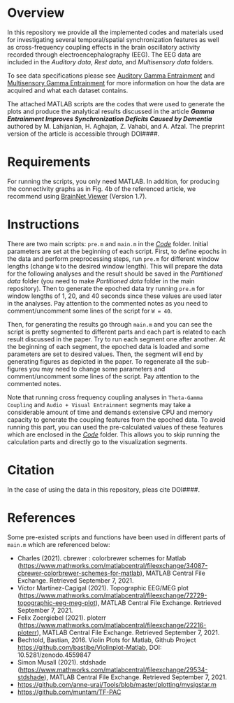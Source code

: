 # Overview
In this repository we provide all the implemented codes and materials used for investigating several temporal/spatial synchronization features as well as cross-frequency coupling effects in the brain oscillatory activity recorded through electroencephalography (EEG). The EEG data are included in the *Auditory data*, *Rest data*, and *Multisensory data* folders. 

To see data specifications please see [Auditory Gamma Entrainment](https://openneuro.org/git/3/ds003800) and [Multisensory Gamma Entrainment](https://openneuro.org/git/3/ds003805) for more information on how the data are acquired and what each dataset contains.

The attached MATLAB scripts are the codes that were used to generate the plots and produce the analytical results discussed in the article ***Gamma Entrainment Improves Synchronization Deficits Caused by Dementia*** authored by M. Lahijanian, H. Aghajan, Z. Vahabi, and A. Afzal. The preprint version of the article is accessible through DOI####.

# Requirements
For running the scripts, you only need MATLAB. In addition, for producing the connectivity graphs as in Fig. 4b of the referenced article, we recommend using [BrainNet Viewer](https://www.nitrc.org/projects/bnv/) (Version 1.7).

# Instructions
There are two main scripts: `pre.m` and `main.m` in the [*Code*](/Code) folder. Initial parameters are set at the beginning of each script. First, to define epochs in the data and perform preprocessing steps, run `pre.m` for different window lengths (change `W` to the desired window length). This will prepare the data for the following analyses and the result should be saved in the *Partitioned data* folder (you need to make *Partitioned data* folder in the main repository). Then to generate the epoched data try running `pre.m` for window lengths of 1, 20, and 40 seconds since these values are used later in the analyses. Pay attention to the commented notes as you need to comment/uncomment some lines of the script for `W = 40`.

Then, for generating the results go through `main.m` and you can see the script is pretty segmented to different parts and each part is related to each result discussed in the paper. Try to run each segment one after another. At the beginning of each segment, the epoched data is loaded and some parameters are set to desired values. Then, the segment will end by generating figures as depicted in the paper. To regenerate all the sub-figures you may need to change some parameters and comment/uncomment some lines of the script. Pay attention to the commented notes. 

Note that running cross frequency coupling analyses in `Theta-Gamma Coupling` and `Audio + Visual Entrainment` segments may take a considerable amount of time and demands extensive CPU and memory capacity to generate the coupling features from the epoched data. To avoid running this part, you can used the pre-calculated values of these features which are enclosed in the [*Code*](/Code) folder. This allows you to skip running the calculation parts and directly go to the visualization segments.

# Citation
In the case of using the data in this repository, pleas cite DOI####.

# References
Some pre-existed scripts and functions have been used in different parts of `main.m` which are referenced below:
-	Charles (2021). cbrewer : colorbrewer schemes for Matlab 
(https://www.mathworks.com/matlabcentral/fileexchange/34087-cbrewer-colorbrewer-schemes-for-matlab), MATLAB Central File Exchange. Retrieved September 7, 2021.
-	Víctor Martínez-Cagigal (2021). Topographic EEG/MEG plot
(https://www.mathworks.com/matlabcentral/fileexchange/72729-topographic-eeg-meg-plot), MATLAB Central File Exchange. Retrieved September 7, 2021.
-	Felix Zoergiebel (2021). ploterr 
(https://www.mathworks.com/matlabcentral/fileexchange/22216-ploterr), MATLAB Central File Exchange. Retrieved September 7, 2021.
-	Bechtold, Bastian, 2016. Violin Plots for Matlab, Github Project
https://github.com/bastibe/Violinplot-Matlab, DOI: 10.5281/zenodo.4559847
-	Simon Musall (2021). stdshade 
(https://www.mathworks.com/matlabcentral/fileexchange/29534-stdshade), MATLAB Central File Exchange. Retrieved September 7, 2021.
-	https://github.com/anne-urai/Tools/blob/master/plotting/mysigstar.m
-	https://github.com/muntam/TF-PAC
